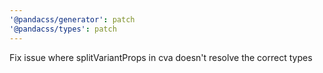 ```yaml
---
'@pandacss/generator': patch
'@pandacss/types': patch
---
```


Fix issue where splitVariantProps in cva doesn't resolve the correct types
